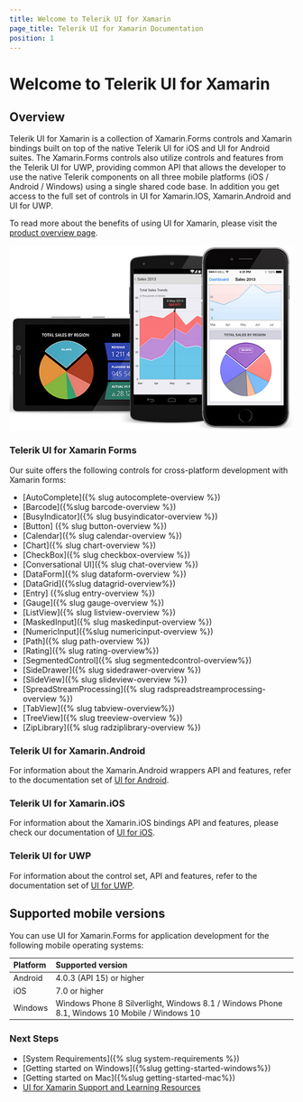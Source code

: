 ```yaml
---
title: Welcome to Telerik UI for Xamarin
page_title: Telerik UI for Xamarin Documentation
position: 1
---
```


# Welcome to Telerik UI for Xamarin

## Overview

Telerik UI for Xamarin is a collection of Xamarin.Forms controls and Xamarin bindings built on top of the native Telerik UI for iOS and UI for Android suites. The Xamarin.Forms controls also utilize controls and features from the Telerik UI for UWP, providing common API that allows the developer to use the native Telerik components on all three mobile platforms (iOS / Android / Windows) using a single shared code base. In addition you get access to the full set of controls in UI for Xamarin.IOS, Xamarin.Android and UI for UWP.
 
To read more about the benefits of using UI for Xamarin, please visit the [product overview page](http://www.telerik.com/xamarin-ui).

![Telerik UI for Xamarin](front-image.jpg)


### Telerik UI for Xamarin Forms

Our suite offers the following controls for cross-platform development with Xamarin forms:

- [AutoComplete]({% slug autocomplete-overview %})
- [Barcode]({%slug barcode-overview %})
- [BusyIndicator]({% slug busyindicator-overview %})
- [Button] ({% slug button-overview %})
- [Calendar]({% slug calendar-overview %})
- [Chart]({% slug chart-overview %})
- [CheckBox]({% slug checkbox-overview %})
- [Conversational UI]({% slug chat-overview %})
- [DataForm]({% slug dataform-overview %})
- [DataGrid]({%slug datagrid-overview%})
- [Entry] ({%slug entry-overview %})
- [Gauge]({% slug gauge-overview %})
- [ListView]({% slug listview-overview %})
- [MaskedInput]({% slug maskedinput-overview %})
- [NumericInput]({%slug numericinput-overview %})
- [Path]({% slug path-overview %})
- [Rating]({% slug rating-overview%})
- [SegmentedControl]({% slug segmentedcontrol-overview%})
- [SideDrawer]({% slug sidedrawer-overview %})
- [SlideView]({% slug slideview-overview %})
- [SpreadStreamProcessing]({% slug radspreadstreamprocessing-overview %})
- [TabView]({% slug tabview-overview%})
- [TreeView]({% slug treeview-overview %})
- [ZipLibrary]({% slug radziplibrary-overview %})


### Telerik UI for Xamarin.Android

For information about the Xamarin.Android wrappers API and features, refer to the documentation set of [UI for Android](https://docs.telerik.com/devtools/xamarin/nativecontrols/android/introduction).

### Telerik UI for Xamarin.iOS

For information about the Xamarin.iOS bindings API and features, please check our documentation of [UI for iOS](https://docs.telerik.com/devtools/xamarin/nativecontrols/ios/index).

### Telerik UI for UWP

For information about the control set, API and features, refer to the documentation set of [UI for UWP](https://docs.telerik.com/devtools/universal-windows-platform//).

## Supported mobile versions

You can use UI for Xamarin.Forms for application development for the following mobile operating systems:

|Platform 						|Supported version |
|:---								|:---			|
|Android		|4.0.3 (API 15) or higher|
|iOS				|7.0 or higher|
|Windows							|Windows Phone 8 Silverlight, Windows 8.1 / Windows Phone 8.1, Windows 10 Mobile / Windows 10  |

### Next Steps

- [System Requirements]({% slug system-requirements %})
- [Getting started on Windows]({%slug getting-started-windows%})
- [Getting started on Mac]({%slug getting-started-mac%})
- [UI for Xamarin Support and Learning Resources](http://www.telerik.com/support/xamarin-ui)
